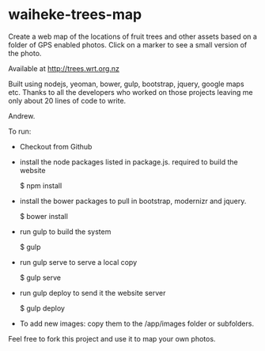 waiheke-trees-map
=================

Create a web map of the locations of fruit trees and other assets based on a folder of GPS enabled photos. Click on a marker to see a small version of the photo.

Available at http://trees.wrt.org.nz

Built using nodejs, yeoman, bower, gulp, bootstrap, jquery, google maps etc.  Thanks to all the developers who worked on those projects leaving me only about 20 lines of code to write.

Andrew.

To run:
* Checkout from Github

* install the node packages listed in package.js. required to build the website

    $ npm install

* install the bower packages to pull  in bootstrap, modernizr and jquery.

    $ bower install

* run gulp to build the system

    $ gulp

* run gulp serve to serve a local copy

    $ gulp serve

* run gulp deploy to send it the website server

    $ gulp deploy


* To add new images: copy them to the /app/images folder or subfolders.

Feel free to fork this project and use it to map your own photos.
